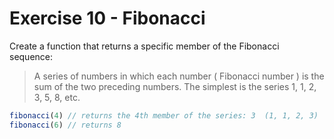 # Exercise 10 - Fibonacci

Create a function that returns a specific member of the Fibonacci sequence:

> A series of numbers in which each number ( Fibonacci number ) is the sum of the two preceding numbers. The simplest is the series 1, 1, 2, 3, 5, 8, etc.

```js
fibonacci(4) // returns the 4th member of the series: 3  (1, 1, 2, 3)
fibonacci(6) // returns 8
```
